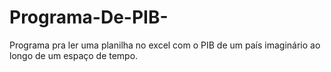 # Programa-De-PIB-
Programa pra ler uma planilha no excel com o PIB de um país imaginário ao longo de um espaço de tempo.
